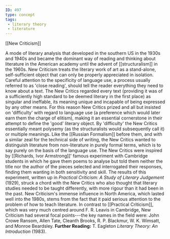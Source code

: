 ```yaml
---
ID: 497
type: concept
tags: 
 - literary theory
 - literature
---
```


[[New Criticism]]

 A mode of
literary analysis that developed in the southern US in the 1930s and
1940s and became the dominant way of reading and thinking about
literature in the American academy until the advent of
[[structuralism]] in the
1960s.
New Criticism treats the literary work of art as a stand-alone,
self-sufficient object that can only be properly appreciated in
isolation. Careful attention to the specificity of language use, a
process usually referred to as 'close reading', should tell the reader
everything they need to know about a text. The New Critics regarded
every text (providing it was of a sufficiently high standard to be
deemed literary in the first place) as singular and ineffable, its
meaning unique and incapable of being expressed by any other means. For
this reason New Critics prized and all but insisted on 'difficulty' with
regard to language use (a preference which would later earn them the
charge of elitism), making it an essential cornerstone in their attempt
to define the 'good' literary object. By 'difficulty' the New Critics
essentially meant polysemy (as the structuralists would subsequently
call it) or multiple meanings. Like the [[Russian Formalism]] before them, and
with a similar zeal for the technical side of writing, the New Critics
wanted to distinguish literature from non-literature in purely formal
terms, which is to say purely on the basis of the language use.
The New Critics were inspired by [[Richards, Ivor Armstrong]]' famous
experiment with Cambridge students in which he gave them poems to
analyse but told them neither the title nor the author of the pieces
selected and interrogated their responses, finding them wanting in both
sensitivity and skill. The results of this experiment, written up in
*Practical Criticism: A Study of Literary Judgement* (1929), struck a
chord with the New Critics who also thought that literary studies needed
to be taught differently, with more rigour than it had been in the past.
New Criticism's immense influence in North America, which lasted well
into the 1980s, stems from the fact that it paid serious attention to
the problem of how to teach literature. In contrast to [[Practical Criticism]], which was very
much centred around F. R. Leavis in Cambridge, New Criticism had several
focal points---the key names in the field were: John Crowe Ransom, Allen
Tate, Cleanth Brooks, R. P. Blackmur, W. K. Wimsatt, and Monroe
Beardsley.
**Further Reading:** T. Eagleton *Literary Theory: An Introduction*
(1983).
